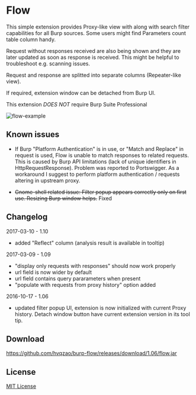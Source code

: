 # Flow

This simple extension provides Proxy-like view with along with search filter capabilities for all Burp sources. Some users might find Parameters count table column handy.

Request without responses received are also being shown and they are later updated as soon as response is received. This might be helpful to troubleshoot e.g. scanning issues.

Request and response are splitted into separate columns (Repeater-like view).

If required, extension window can be detached from Burp UI.

This extension _DOES NOT_ require Burp Suite Professional

![flow-example](https://cloud.githubusercontent.com/assets/4956006/9799914/4f812d0e-580a-11e5-9309-658996517a07.png)

## Known issues

* If Burp "Platform Authentication" is in use, or "Match and Replace" in request is used, Flow is unable to match responses to related requests. This is caused by Burp API limitations (lack of unique identifiers in HttpRequestResponse). Problem was reported to Portswigger. As a workaround I suggest to perform platform authentication / requests altering in upstream proxy.

* ~~Gnome-shell related issue: Filter popup appears correctly only on first use. Resizing Burp window helps.~~ Fixed

## Changelog

2017-03-10 - 1.10
- added "Reflect" column (analysis result is available in tooltip)

2017-03-09 - 1.09
- "display only requests with responses" should now work properly
- url field is now wider by default
- url field contains query pararameters when present
- "populate with requests from proxy history" option added

2016-10-17 - 1.06
- updated filter popup UI, extension is now initialized with current Proxy history. Detach window button have current extension version in its tool tip.

## Download

https://github.com/hvqzao/burp-flow/releases/download/1.06/flow.jar

## License

[MIT License](LICENSE)
